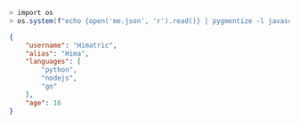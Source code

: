 ```ps1
> import os
> os.system(f"echo {open('me.json', 'r').read()} | pygmentize -l javascript --json")
```

```json
{
    "username": "Himatric",
    "alias": "Hima",
    "languages": [
        "python",
        "nodejs",
        "go"
    ],
    "age": 16
}
```

<!--
**Himatric/Himatric** is a ✨ _special_ ✨ repository because its `README.md` (this file) appears on your GitHub profile.

Here are some ideas to get you started:

- 🔭 I’m currently working on ...
- 🌱 I’m currently learning ...
- 👯 I’m looking to collaborate on ...
- 🤔 I’m looking for help with ...
- 💬 Ask me about ...
- 📫 How to reach me: ...
- 😄 Pronouns: ...
- ⚡ Fun fact: ...
-->
